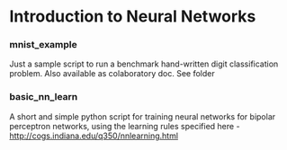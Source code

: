 # Introduction to Neural Networks 

### mnist_example
Just a sample script to run a benchmark hand-written digit classification problem. Also available as colaboratory doc. See folder

### basic_nn_learn
A short and simple python script for training neural networks for bipolar perceptron networks, using the learning rules specified here - http://cogs.indiana.edu/q350/nnlearning.html
